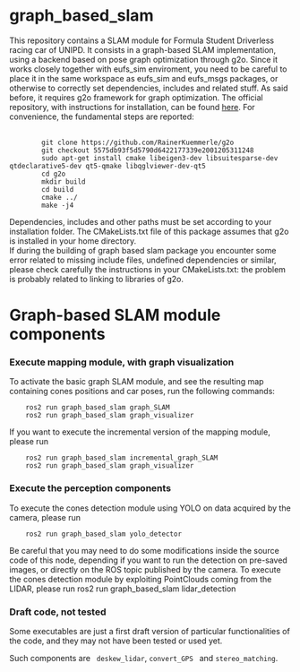 # graph_based_slam
This repository contains a SLAM module for Formula Student Driverless racing car of UNIPD.
It consists in a graph-based SLAM implementation, using a backend based on pose graph optimization through g2o.
Since it works closely together with eufs_sim enviroment, you need to be careful to place it in the same workspace as eufs_sim and eufs_msgs packages, or otherwise to correctly set dependencies, includes and related stuff.
As said before, it requires g2o framework for graph optimization. The official repository, with instructions for installation, can be found [here](https://github.com/RainerKuemmerle/g2o). For convenience, the fundamental steps are reported:  
<br/>

			git clone https://github.com/RainerKuemmerle/g2o
   			git checkout 5575db93f5d5790d6422177339e2001205311248
			sudo apt-get install cmake libeigen3-dev libsuitesparse-dev qtdeclarative5-dev qt5-qmake libqglviewer-dev-qt5
			cd g2o
			mkdir build
			cd build
			cmake ../
			make -j4
	
Dependencies, includes and other paths must be set according to your installation folder. The CMakeLists.txt file of this package assumes that g2o is installed in your home directory.  
If during the building of graph based slam package you encounter some error related to missing include files, undefined dependencies or similar, please check carefully the instructions in your CMakeLists.txt: the problem is probably related to linking to libraries of g2o.
# Graph-based SLAM module components
### Execute mapping module, with graph visualization
To activate the basic graph SLAM module, and see the resulting map containing cones positions and car poses, run the following commands:
 
        ros2 run graph_based_slam graph_SLAM
        ros2 run graph_based_slam graph_visualizer
If you want to execute the incremental version of the mapping module, please run 
       
        ros2 run graph_based_slam incremental_graph_SLAM
        ros2 run graph_based_slam graph_visualizer
### Execute the perception components
To execute the cones detection module using YOLO on data acquired by the camera, please run 
		
		ros2 run graph_based_slam yolo_detector
Be careful that you may need to do some modifications inside the source code of this node, depending if you want to run the detection on pre-saved images, or directly on the ROS topic published by the camera.
To execute the cones detection module by exploiting PointClouds coming from the LIDAR, please run
		ros2 run graph_based_slam lidar_detection
		
		
### Draft code, not tested
Some executables are just a first draft version of particular functionalities of the code, and they may not have been tested or used yet.
 
Such components are ``` deskew_lidar```, ```convert_GPS ``` and ```stereo_matching```.

